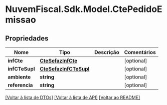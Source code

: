 # NuvemFiscal.Sdk.Model.CtePedidoEmissao

## Propriedades

Nome | Tipo | Descrição | Comentários
------------ | ------------- | ------------- | -------------
**infCte** | [**CteSefazInfCte**](CteSefazInfCte.md) |  | [optional] 
**infCTeSupl** | [**CteSefazInfCTeSupl**](CteSefazInfCTeSupl.md) |  | [optional] 
**ambiente** | **string** |  | [optional] 
**referencia** | **string** |  | [optional] 

[[Voltar à lista de DTOs]](../README.md#documentation-for-models) [[Voltar à lista de API]](../README.md#documentation-for-api-endpoints) [[Voltar ao README]](../README.md)


